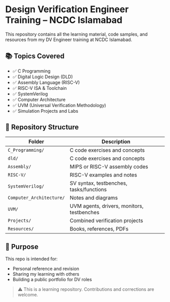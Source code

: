 # Design Verification Engineer Training – NCDC Islamabad

This repository contains all the learning material, code samples, and resources from my DV Engineer training at NCDC Islamabad.

## 📚 Topics Covered

- ✅ C Programming
- ✅ Digital Logic Design (DLD)
- ✅ Assembly Language (RISC-V)
- ✅ RISC-V ISA & Toolchain
- ✅ SystemVerilog
- ✅ Computer Architecture
- ✅ UVM (Universal Verification Methodology)
- ✅ Simulation Projects and Labs

## 📁 Repository Structure

| Folder | Description |
|--------|-------------|
| `C_Programming/` | C code exercises and concepts |
| `dld/` | C code exercises and concepts |
| `Assembly/` | MIPS or RISC-V assembly codes |
| `RISC-V/` | RISC-V examples and notes |
| `SystemVerilog/` | SV syntax, testbenches, tasks/functions |
| `Computer_Architecture/` | Notes and diagrams |
| `UVM/` | UVM agents, drivers, monitors, testbenches |
| `Projects/` | Combined verification projects |
| `Resources/` | Books, references, PDFs |

## 💼 Purpose

This repo is intended for:
- Personal reference and revision
- Sharing my learning with others
- Building a public portfolio for DV roles

> ⚠️ This is a learning repository. Contributions and corrections are welcome.
